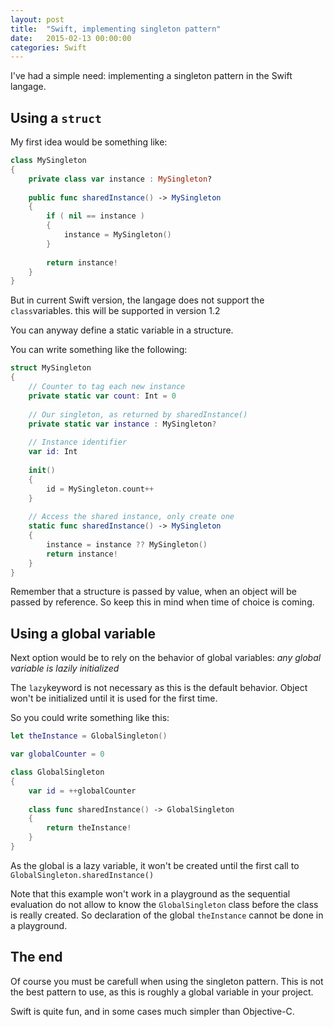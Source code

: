 ```yaml
---
layout: post
title:  "Swift, implementing singleton pattern"
date:   2015-02-13 00:00:00
categories: Swift
---
```


I've had a simple need: implementing a singleton pattern in the Swift langage.

## Using a ``struct``

My first idea would be something like:

```Swift
class MySingleton
{
	private class var instance : MySingleton?
	
	public func sharedInstance() -> MySingleton 
	{
		if ( nil == instance )
		{
			instance = MySingleton()
		}
		
		return instance!
	}
}
```

But in current Swift version, the langage does not support the ``class``variables. 
this will be supported in version 1.2

You can anyway define a static variable in a structure.

You can write something like the following:

```Swift
struct MySingleton
{
    // Counter to tag each new instance
    private static var count: Int = 0
    
    // Our singleton, as returned by sharedInstance()
    private static var instance : MySingleton?
    
    // Instance identifier
    var id: Int
    
    init()
    {
        id = MySingleton.count++
    }
    
    // Access the shared instance, only create one
    static func sharedInstance() -> MySingleton
    {
        instance = instance ?? MySingleton()
        return instance!
    }
}
```

Remember that a structure is passed by value, when an object will
be passed by reference. So keep this in mind when time of choice is coming.

## Using a global variable

Next option would be to rely on the behavior of global variables:
*any global variable is lazily initialized*

The ``lazy``keyword is not necessary as this is the default behavior. 
Object won't be initialized until it is used for the first time.


So you could write something like this:

```swift
let theInstance = GlobalSingleton()

var globalCounter = 0

class GlobalSingleton
{
    var id = ++globalCounter
    
    class func sharedInstance() -> GlobalSingleton
    {
        return theInstance!
    }
}
```

As the global is a lazy variable, it won't be created until the first call to 
``GlobalSingleton.sharedInstance()``

Note that this example won't work in a playground as the sequential evaluation do not 
allow to know the ``GlobalSingleton`` class before the class is really created. 
So declaration of the global ``theInstance`` cannot be done in a playground.

## The end

Of course you must be carefull when using the singleton pattern. 
This is not the best pattern to use, as this is roughly a global variable in your project.

Swift is quite fun, and in some cases much simpler than Objective-C.


